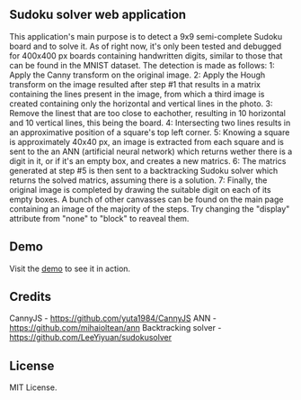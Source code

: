 ## Sudoku solver web application
This application's main purpose is to detect a 9x9 semi-complete Sudoku board and to solve it. As of right now, it's only been tested and debugged for 400x400 px boards containing handwritten digits, similar to those that can be found in the MNIST dataset. 
The detection is made as follows: 
	1: Apply the Canny transform on the original image.
	2: Apply the Hough transform on the image resulted after step #1 that results in a matrix containing the lines present in the image, from which a third image is created containing only the horizontal and vertical lines in the photo.
	3: Remove the linest that are too close to eachother, resulting in 10 horizontal and 10 vertical lines, this being the board.
	4: Intersecting two lines results in an approximative position of a square's top left corner.
	5: Knowing a square is approximately 40x40 px, an image is extracted from each square and is sent to the an ANN (artificial neural network) which returns wether there is a digit in it, or if it's an empty box, and creates a new matrics.
	6: The matrics generated at step #5 is then sent to a backtracking Sudoku solver which returns the solved matrics, assuming there is a solution.
	7: Finally, the original image is completed by drawing the suitable digit on each of its empty boxes.
A bunch of other canvasses can be found on the main page containing an image of the majority of the steps. Try changing the "display" attribute from "none" to "block" to reaveal them.	


## Demo
Visit the [demo](https://tedere93.github.io/sudoku/) to see it in action.


## Credits
CannyJS - https://github.com/yuta1984/CannyJS
ANN - https://github.com/mihaioltean/ann
Backtracking solver - https://github.com/LeeYiyuan/sudokusolver



## License
MIT License.
